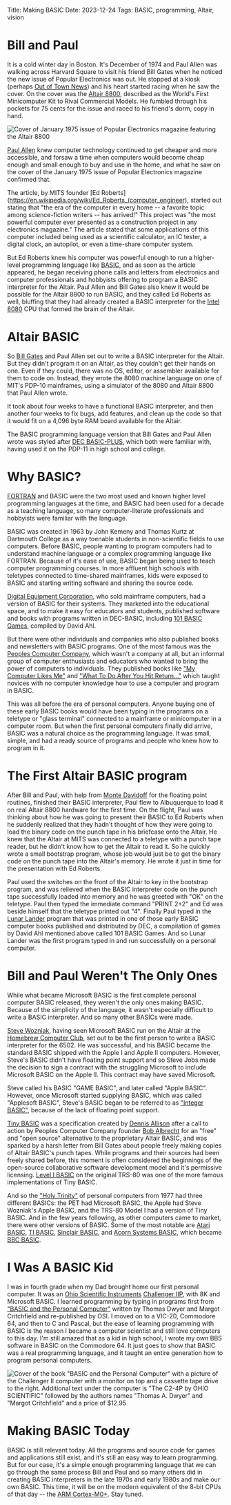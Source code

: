 Title: Making BASIC
Date: 2023-12-24
Tags: BASIC, programming, Altair, vision

# Bill and Paul
It is a cold winter day in Boston. It's December of 1974 and Paul Allen was walking across Harvard Square to visit his friend Bill Gates when he noticed the new issue of Popular Electronics was out. He stopped at a kiosk (perhaps [Out of Town News](https://en.wikipedia.org/wiki/Harvard_Square_Subway_Kiosk)) and his heart started racing when he saw the cover. On the cover was the [Altair 8800](https://en.wikipedia.org/wiki/Altair_8800), described as the World's First Minicomputer Kit to Rival Commercial Models. He fumbled through his pockets for 75 cents for the issue and raced to his friend's dorm, copy in hand.

![Cover of January 1975 issue of Popular Electronics magazine featuring the Altair 8800]({static}/images/1975-01-Popular-Electronics-cover.jpg)

[Paul Allen](https://www.paulallen.com/About.aspx) knew computer technology continued to get cheaper and more accessible, and forsaw a time when computers would become cheap enough and small enough to buy and use in the home, and what he saw on the cover of the January 1975 issue of Popular Electronics magazine confirmed that.

The article, by MITS founder [Ed Roberts](https://en.wikipedia.org/wiki/Ed_Roberts_(computer_engineer), started out stating that "the era of the computer in every home -- a favorite topic among science-fiction writers -- has arrived!" This project was "the most powerful computer ever presented as a construction project in any electronics magazine." The article stated that some applications of this computer included being used as a scientific calculator, an IC tester, a digital clock, an autopilot, or even a time-share computer system.

But Ed Roberts knew his computer was powerful enough to run a higher-level programming language like [BASIC](https://en.wikipedia.org/wiki/BASIC), and as soon as the article appeared, he began receiving phone calls and letters from electronics and computer professionals and hobbyists offering to program a BASIC interpreter for the Altair. Paul Allen and Bill Gates also knew it would be possible for the Altair 8800 to run BASIC, and they called Ed Roberts as well, bluffing that they had already created a BASIC interpreter for the [Intel 8080](https://timeline.intel.com/1974/launching-a-classic:-the-8080) CPU that formed the brain of the Altair.

# Altair BASIC
So [Bill Gates](https://en.wikipedia.org/wiki/Bill_Gates) and Paul Allen set out to write a BASIC interpreter for the Altair. But they didn't program it on an Altair, as they couldn't get their hands on one. Even if they could, there was no OS, editor, or assembler available for them to code on. Instead, they wrote the 8080 machine language on one of MIT's PDP-10 mainframes, using a simulator of the 8080 and Altair 8800 that Paul Allen wrote.

It took about four weeks to have a functional BASIC interpreter, and then another four weeks to fix bugs, add features, and clean up the code so that it would fit on a 4,096 byte RAM board available for the Altair.

The BASIC programming language version that Bill Gates and Paul Allen wrote was styled after [DEC BASIC-PLUS](https://en.wikipedia.org/wiki/BASIC-PLUS), which both were familiar with, having used it on the PDP-11 in high school and college.

# Why BASIC?
[FORTRAN](https://en.wikipedia.org/wiki/Fortran) and BASIC were the two most used and known higher level programming languages at the time, and BASIC had been used for a decade as a teaching language, so many computer-literate professionals and hobbyists were familiar with the language. 

BASIC was created in 1963 by John Kemeny and Thomas Kurtz at Dartmouth College as a way toenable students in non-scientific fields to use computers. Before BASIC, people wanting to program computers had to understand machine language or a complex programming language like FORTRAN. Because of it's ease of use, BASIC began being used to teach computer programming courses. In more affluent high schools with teletypes connected to time-shared mainframes, kids were exposed to BASIC and starting writing software and sharing the source code.

[Digital Equipment Corporation](https://en.wikipedia.org/wiki/Digital_Equipment_Corporation), who sold mainframe computers, had a version of BASIC for their systems. They marketed into the educational space, and to make it easy for educators and students, published software and books with programs written in DEC-BASIC, including [101 BASIC Games](https://en.wikipedia.org/wiki/BASIC_Computer_Games), compiled by David Ahl.

But there were other individuals and companies who also published books and newsletters with BASIC programs. One of the most famous was the [Peoples Computer Company](https://en.wikipedia.org/wiki/People%27s_Computer_Company), which wasn't a company at all, but an informal group of computer enthusiasts and educators who wanted to bring the power of computers to individuals. They published books like ["My Computer Likes Me"](https://archive.org/details/My_Computer_Likes_Me_When_I_Speak_in_BASIC_Albrecht) and ["What To Do After You Hit Return..."](https://archive.org/details/Whattodoafteryouhitreturn) which taught novices with no computer knowledge how to use a computer and program in BASIC.

This was all before the era of personal computers. Anyone buying one of these early BASIC books would have been typing in the programs on a teletype or "glass terminal" connected to a mainframe or minicomputer in a computer room. But when the first personal computers finally did arrive, BASIC was a natural choice as the programming language. It was small, simple, and had a ready source of programs and people who knew how to program in it.

# The First Altair BASIC program
After Bill and Paul, with help from [Monte Davidoff](https://en.wikipedia.org/wiki/Monte_Davidoff) for the floating point routines, finished their BASIC interpreter, Paul flew to Albuquerque to load it on real Altair 8800 hardware for the first time. On the flight, Paul was thinking about how he was going to present their BASIC to Ed Roberts when he suddenly realized that they hadn't thought of how they were going to load the binary code on the punch tape in his briefcase onto the Altair. He knew that the Altair at MITS was connected to a teletype with a punch tape reader, but he didn't know how to get the Altair to read it. So he quickly wrote a small bootstrap program, whose job would just be to get the binary code on the punch tape into the Altair's memory. He wrote it just in time for the presentation with Ed Roberts.

Paul used the switches on the front of the Altair to key in the bootstrap program, and was relieved when the BASIC interpreter code on the punch tape successfully loaded into memory and he was greeted with "OK" on the teletype. Paul then typed the immediate command "PRINT 2+2" and Ed was beside himself that the teletype printed out "4". Finally Paul typed in the [Lunar Lander](https://www.atariarchives.org/basicgames/showpage.php?page=106) program that was printed in one of those early BASIC computer books published and distributed by DEC, a compilation of games by David Ahl mentioned above called 101 BASIC Games. And so Lunar Lander was the first program typed in and run successfully on a personal computer.

# Bill and Paul Weren't The Only Ones
While what became Microsoft BASIC is the first complete personal computer BASIC released, they weren't the only ones making BASIC. Because of the simplicity of the language, it wasn't especially difficult to write a BASIC interpreter. And so many other BASICs were made.

[Steve Wozniak](http://www.woz.org/about/), having seen Microsoft BASIC run on the Altair at the [Homebrew Computer Club](https://www.computerhistory.org/revolution/personal-computers/17/312), set out to be the first person to write a BASIC interpreter for the 6502. He was successful, and his BASIC became the standard BASIC shipped with the Apple I and Apple II computers. However, Steve's BASIC didn't have floating point support and so Steve Jobs made the decision to sign a contract with the struggling Microsoft to include Microsoft BASIC on the Apple II. This contract may have saved Microsoft.

Steve called his BASIC "GAME BASIC", and later called "Apple BASIC". However, once Microsoft started supplying BASIC, which was called "Applesoft BASIC", Steve's BASIC began to be referred to as ["Integer BASIC"](https://en.wikipedia.org/wiki/Integer_BASIC), because of the lack of floating point support.

[Tiny BASIC](https://en.wikipedia.org/wiki/Tiny_BASIC) was a specification created by [Dennis Allison](https://en.wikipedia.org/wiki/Dennis_Allison) after a call to action by Peoples Computer Company founder [Bob Albrecht](https://en.wikipedia.org/wiki/Bob_Albrecht) for an "free" and "open source" alternative to the proprietary Altair BASIC, and was sparked by a harsh letter from Bill Gates about people freely making copies of Altair BASIC's punch tapes. While programs and their sources had been freely shared before, this moment is often considered the beginnings of the open-source collaborative software development model and it's permissive licensing. [Level I BASIC](https://en.wikipedia.org/wiki/Level_I_BASIC) on the original TRS-80 was one of the more famous implementations of Tiny BASIC.

And so the ["Holy Trinity"](http://historyofpersonalcomputing.com/category/trinity/) of personal computers from 1977 had three different BASICs: the PET had Microsoft BASIC, the Apple had Steve Wozniak's Apple BASIC, and the TRS-80 Model I had a version of Tiny BASIC. And in the few years following, as other computers came to market, there were other versions of BASIC. Some of the most notable are [Atari BASIC](https://atariwiki.org/wiki/Wiki.jsp?page=Atari%20BASIC), [TI BASIC](https://en.wikipedia.org/wiki/TI_BASIC_(TI_99/4A)), [Sinclair BASIC](https://en.wikipedia.org/wiki/Sinclair_BASIC), and [Acorn Systems BASIC](https://en.wikipedia.org/wiki/Acorn_System_BASIC), which became [BBC BASIC](https://en.wikipedia.org/wiki/BBC_BASIC).

# I Was A BASIC Kid
I was in fourth grade when my Dad brought home our first personal computer. It was an [Ohio Scientific Instruments](https://en.wikipedia.org/wiki/Ohio_Scientific) [Challenger IIP](https://www.vintagecomputer.net/browse_thread.cfm?id=372), with 8K and Microsoft BASIC. I learned programming by typing in programs first from ["BASIC and the Personal Computer"](https://archive.org/details/basicpersonalcom0000dwye/mode/2up) written by Thomas Dwyer and Margot Critchfield and re-published by OSI. I moved on to a VIC-20, Commodore 64, and then to C and Pascal, but the ease of learning programming with BASIC is the reason I became a computer scientist and still love computers to this day. I'm still amazed that as a kid in high school, I wrote my own BBS software in BASIC on the Commodore 64. It just goes to show that BASIC was a real programming language, and it taught an entire generation how to program personal computers.

![Cover of the book "BASIC and the Personal Computer" with a picture of the Challenger II computer with a monitor on top and a cassette tape drive to the right. Additional text under the computer is "The C2-4P by OHIO SCIENTIFIC" followed by the authors names "Thomas A. Dwyer" and "Margot Critchfield" and a price of $12.95]({static}/images/BASIC-and-the-Personal-Computer-Book-cover.jpg)

# Making BASIC Today
BASIC is still relevant today. All the programs and source code for games and applications still exist, and it's still an easy way to learn programming. But for our case, it's a simple enough programming language that we can go through the same process Bill and Paul and so many others did in creating BASIC interpreters in the late 1970s and early 1980s and make our own BASIC. This time, it will be on the modern equivalent of the 8-bit CPUs of that day -- the [ARM Cortex-M0+](https://www.arm.com/products/silicon-ip-cpu/cortex-m/cortex-m0-plus). Stay tuned.


